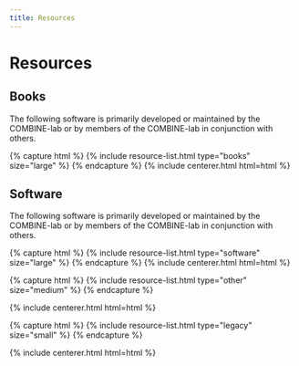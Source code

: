 ```yaml
---
title: Resources
---
```


# <i class="fas fa-tools"></i>Resources

<!-- section break -->

## Books

The following software is primarily developed or maintained by the COMBINE-lab or 
by members of the COMBINE-lab in conjunction with others.

{% capture html %}
{% include resource-list.html type="books" size="large" %}
{% endcapture %}
{% include centerer.html html=html %}

## Software
The following software is primarily developed or maintained by the COMBINE-lab or 
by members of the COMBINE-lab in conjunction with others.

{% capture html %}
{% include resource-list.html type="software" size="large" %}
{% endcapture %}
{% include centerer.html html=html %}


{% capture html %}
{% include resource-list.html type="other" size="medium" %}
{% endcapture %}

{% include centerer.html html=html %}

{% capture html %}
{% include resource-list.html type="legacy" size="small" %}
{% endcapture %}

{% include centerer.html html=html %}
